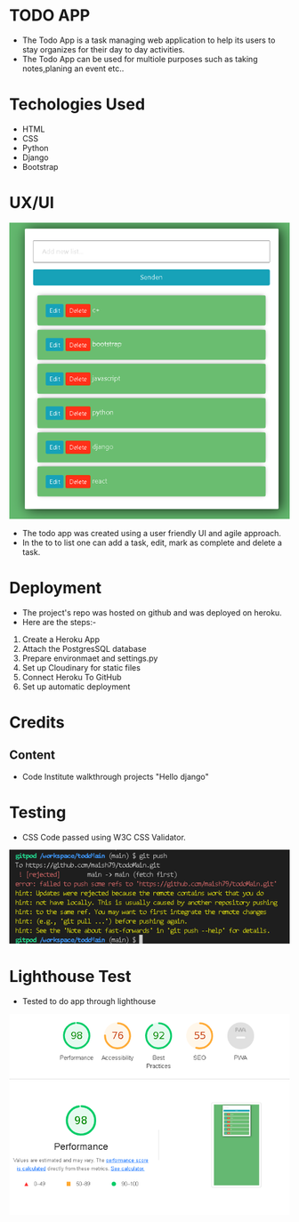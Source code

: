 # TODO APP

* The Todo App is a task managing web application to help its users to stay organizes for their day to day activities.
* The Todo App can be used for multiole purposes such as taking notes,planing an event etc..

# Techologies Used
* HTML
* CSS
* Python
* Django
* Bootstrap

# UX/UI
![Todo App](todo.PNG)

* The todo app was created using a user friendly UI and agile approach.
* In the to to list one can add a task, edit, mark as complete and delete a task.

# Deployment
* The project's repo was hosted on github and was deployed on heroku.
* Here are the steps:-

1. Create a Heroku App
2. Attach the PostgresSQL database
3. Prepare environmaet and settings.py
4. Set up Cloudinary for static files
5. Connect Heroku To GitHub
6. Set up automatic deployment

# Credits
## Content

* Code Institute walkthrough projects "Hello django"



# Testing

* CSS Code passed using W3C CSS Validator.
 


![gitpod error](error.PNG)

# Lighthouse Test

* Tested to do app through lighthouse

![lighthouse](lighthouse.PNG)






